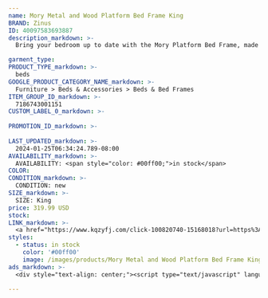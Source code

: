 ```yaml
---
name: Mory Metal and Wood Platform Bed Frame King
BRAND: Zinus
ID: 40097583693887
description_markdown: >-
  Bring your bedroom up to date with the Mory Platform Bed Frame, made with an industrial look, a hint of rustic beauty, and a price that’s easy on your wallet! A bold black metal frame complements its handsome wood finished headboard, giving your room a feel that’s both clean- cut and organic. Built with solid steel and a wood mattress platform, this foundation is designed to support and extend the life of any foam or spring mattress without the box spring. We’ve even left you over 10 inches of clearance space beneath the bed for extra storage.

garment_type:
PRODUCT_TYPE_markdown: >-
  beds
GOOGLE_PRODUCT_CATEGORY_NAME_markdown: >-
  Furniture > Beds & Accessories > Beds & Bed Frames
ITEM_GROUP_ID_markdown: >-
  7186743001151
CUSTOM_LABEL_0_markdown: >-
  
PROMOTION_ID_markdown: >-
  
LAST_UPDATED_markdown: >-
  2024-01-25T06:34:24.789-08:00
AVAILABILITY_markdown: >-
  AVAILABILITY: <span style="color: #00ff00;">in stock</span>
COLOR:
CONDITION_markdown: >-
  CONDITION: new
SIZE_markdown: >-
  SIZE: King
price: 319.99 USD
stock: 
LINK_markdown: >-
  <a href="https://www.kqzyfj.com/click-100820740-15168018?url=https%3A%2F%2Fwww.zinus.com%2Fproducts%2Fmory-metal-and-wood-platform-bed-frame%3Fvariant%3D40097583693887" target="_blank" style="display: inline-block; padding: 10px 20px; font-size: 16px; text-align: center; text-decoration: none; cursor: pointer; border: 1px solid #3498db; color: #3498db; background-color: #fff; border-radius: 5px; transition: background-color 0.3s;">Go to Product</a>
styles:
  - status: in stock
    color: '#00ff00'
    image: /images/products/Mory Metal and Wood Platform Bed Frame King/MoryWood-MetalPBw-HBD-Brown_zinus.com_-1.jpg
ads_markdown: >-
  <div style="text-align: center;"><script type="text/javascript" language="javascript" src="https://www.kqzyfj.com/placeholder-53972247?target=_top&mouseover=N"></script></div>

---
```

